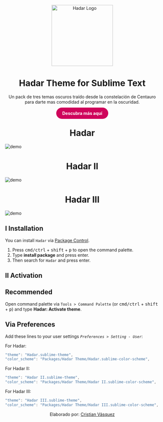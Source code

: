 <p align="center">
    <img alt="Hadar Logo" src="https://raw.github.com/CristianVasquez13/Hadar-ST/master/images/logo.png" width="200"/>
</p>
<h1 align="center">Hadar Theme for Sublime Text</h1>

<p align="center">Un pack de tres temas oscuros traído desde la constelación de Centauro para darte mas comodidad al programar en la oscuridad.</p>

<p align="center" style="margin: 20px 0;">
    <a href="https://hadartheme.netlify.app/" style="padding: 10px 20px; border: none; text-decoration: none; border-radius: 50px; background-color: #CF055B; color: #ffffff; font-weight: bold;">Descubra más aquí</a>
</p>

<h1 align="center">Hadar</h1>

![demo](https://raw.github.com/CristianVasquez13/Hadar-ST/master/images/hadar.png)

<h1 align="center">Hadar II</h1>

![demo](https://raw.github.com/CristianVasquez13/Hadar-ST/master/images/hadarII.png)

<h1 align="center">Hadar III</h1>

![demo](https://raw.github.com/CristianVasquez13/Hadar-ST/master/images/hadarIII.png)

## I Installation

You can install `Hadar` via [Package Control](https://packagecontrol.io/).

1. Press <kbd>cmd/ctrl</kbd> + <kbd>shift</kbd> + <kbd>p</kbd> to open the command palette.
2. Type **install package** and press enter.
3. Then search for `Hadar` and press enter.

## II Activation

## Recommended

Open command palette via `Tools > Command Palette` (or <kbd>cmd/ctrl</kbd> + <kbd>shift</kbd> + <kbd>p</kbd>) and type **Hadar: Activate theme**.

## Via Preferences

Add these lines to your user settings *`Preferences > Setting - User`*:


For Hadar:

```js
"theme": "Hadar.sublime-theme",
"color_scheme": "Packages/Hadar Theme/Hadar.sublime-color-scheme",
```

For Hadar II:

```js
"theme": "Hadar II.sublime-theme",
"color_scheme": "Packages/Hadar Theme/Hadar II.sublime-color-scheme",
```

For Hadar III:

```js
"theme": "Hadar III.sublime-theme",
"color_scheme": "Packages/Hadar Theme/Hadar III.sublime-color-scheme",
```
<p align="center">Elaborado por: <a href="https://mislinks.netlify.app/">Cristian Vásquez</a></p>